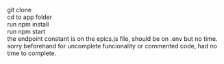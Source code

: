 git clone  
cd to app folder  
run npm install  
run npm start  
the endpoint constant is on the epics.js file, should be on .env but no time.  
sorry beforehand for uncomplete funcionality or commented code, had no time to complete.
